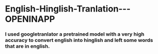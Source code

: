 # English-Hinglish-Tranlation---OPENINAPP

### I used googletranlator a pretrained model with a very high accuracy to convert english into hinglish and left some words that are in english.
